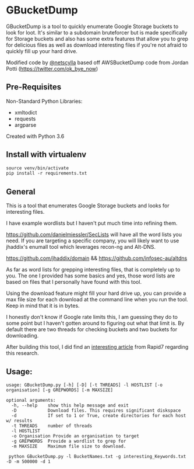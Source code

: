 # GBucketDump

GBucketDump is a tool to quickly enumerate Google Storage buckets to look for loot. It's similar to a subdomain bruteforcer but is made specifically for Storage buckets and also has some extra features that allow you to grep for delicious files as well as download interesting files if you're not afraid to quickly fill up your hard drive.

Modified code by [@netscylla](https://www.twitter.com) based off AWSBucketDump code from Jordan Potti (https://twitter.com/ok_bye_now)

## Pre-Requisites
Non-Standard Python Libraries:

* xmltodict
* requests
* argparse

Created with Python 3.6

## Install with virtualenv
```virtualenv-3.6 venv
source venv/bin/activate
pip install -r requirements.txt
```

## General

This is a tool that enumerates Google Storage buckets and looks for interesting files. 

I have example wordlists but I haven't put much time into refining them. 

https://github.com/danielmiessler/SecLists will have all the word lists you need. If you are targeting a specific company, you will likely want to use jhaddix's enumall tool which leverages recon-ng and Alt-DNS. 

https://github.com/jhaddix/domain && https://github.com/infosec-au/altdns

As far as word lists for grepping interesting files, that is completely up to you. The one I provided has some basics and yes, those word lists are based on files that I personally have found with this tool.

Using the download feature might fill your hard drive up, you can provide a max file size for each download at the command line when you run the tool. Keep in mind that it is in bytes.

I honestly don't know if Google rate limits this, I am guessing they do to some point but I haven't gotten around to figuring out what that limit is.  By default there are two threads for checking buckets and two buckets for downloading.  

After building this tool, I did find an [interesting article](https://community.rapid7.com/community/infosec/blog/2013/03/27/1951-open-s3-buckets) from Rapid7 regarding this research.

## Usage:

    usage: GBucketDump.py [-h] [-D] [-t THREADS] -l HOSTLIST [-o organisation] [-g GREPWORDS] [-m MAXSIZE]

    optional arguments:
      -h, --help    show this help message and exit
      -D            Download files. This requires significant diskspace
      -d            If set to 1 or True, create directories for each host w/ results
      -t THREADS    number of threads
      -l HOSTLIST
      -o Organisation Provide an organisation to target
      -g GREPWORDS  Provide a wordlist to grep for
      -m MAXSIZE    Maximum file size to download.
  
     python GBucketDump.py -l BucketNames.txt -g interesting_Keywords.txt -D -m 500000 -d 1
